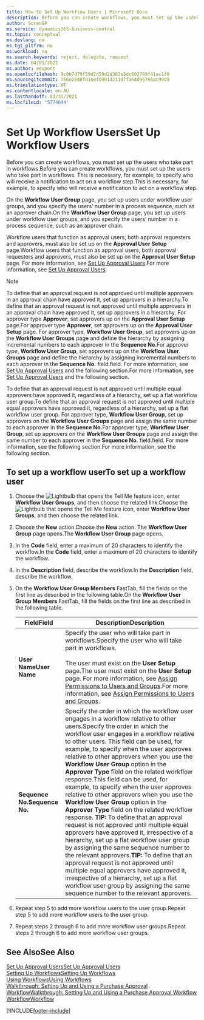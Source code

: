 ```yaml
---
title: How to Set Up Workflow Users | Microsoft Docs
description: Before you can create workflows, you must set up the users who take part in workflows. This is necessary, for example, to specify who will receive a notification to act on a workflow step.
author: SorenGP
ms.service: dynamics365-business-central
ms.topic: conceptual
ms.devlang: na
ms.tgt_pltfrm: na
ms.workload: na
ms.search.keywords: reject, delegate, request
ms.date: 04/01/2021
ms.author: edupont
ms.openlocfilehash: 9c0b7d79f59d2d59d2d382e3dc602769f41ac1f0
ms.sourcegitcommit: 766e2840fd16efb901d211d7fa64d96766ac99d9
ms.translationtype: HT
ms.contentlocale: en-AU
ms.lasthandoff: 03/31/2021
ms.locfileid: "5774644"
---
```

# <a name="set-up-workflow-users"></a><span data-ttu-id="76808-104">Set Up Workflow Users</span><span class="sxs-lookup"><span data-stu-id="76808-104">Set Up Workflow Users</span></span>

<span data-ttu-id="76808-105">Before you can create workflows, you must set up the users who take part in workflows.</span><span class="sxs-lookup"><span data-stu-id="76808-105">Before you can create workflows, you must set up the users who take part in workflows.</span></span> <span data-ttu-id="76808-106">This is necessary, for example, to specify who will receive a notification to act on a workflow step.</span><span class="sxs-lookup"><span data-stu-id="76808-106">This is necessary, for example, to specify who will receive a notification to act on a workflow step.</span></span>  

<span data-ttu-id="76808-107">On the **Workflow User Group** page, you set up users under workflow user groups, and you specify the users’ number in a process sequence, such as an approver chain.</span><span class="sxs-lookup"><span data-stu-id="76808-107">On the **Workflow User Group** page, you set up users under workflow user groups, and you specify the users’ number in a process sequence, such as an approver chain.</span></span>  

<span data-ttu-id="76808-108">Workflow users that function as approval users, both approval requesters and approvers, must also be set up on the **Approval User Setup** page.</span><span class="sxs-lookup"><span data-stu-id="76808-108">Workflow users that function as approval users, both approval requesters and approvers, must also be set up on the **Approval User Setup** page.</span></span> <span data-ttu-id="76808-109">For more information, see [Set Up Approval Users](across-how-to-set-up-approval-users.md).</span><span class="sxs-lookup"><span data-stu-id="76808-109">For more information, see [Set Up Approval Users](across-how-to-set-up-approval-users.md).</span></span>  

> [!NOTE]  
> <span data-ttu-id="76808-110">To define that an approval request is not approved until multiple approvers in an approval chain have approved it, set up approvers in a hierarchy.</span><span class="sxs-lookup"><span data-stu-id="76808-110">To define that an approval request is not approved until multiple approvers in an approval chain have approved it, set up approvers in a hierarchy.</span></span> <span data-ttu-id="76808-111">For approver type **Approver**, set approvers up on the **Approval User Setup** page.</span><span class="sxs-lookup"><span data-stu-id="76808-111">For approver type **Approver**, set approvers up on the **Approval User Setup** page.</span></span> <span data-ttu-id="76808-112">For approver type, **Workflow User Group**, set approvers up on the **Workflow User Groups** page and define the hierarchy by assigning incremental numbers to each approver in the **Sequence No.**</span><span class="sxs-lookup"><span data-stu-id="76808-112">For approver type, **Workflow User Group**, set approvers up on the **Workflow User Groups** page and define the hierarchy by assigning incremental numbers to each approver in the **Sequence No.**</span></span> <span data-ttu-id="76808-113">field.</span><span class="sxs-lookup"><span data-stu-id="76808-113">field.</span></span> <span data-ttu-id="76808-114">For more information, see [Set Up Approval Users](across-how-to-set-up-approval-users.md) and the following section.</span><span class="sxs-lookup"><span data-stu-id="76808-114">For more information, see [Set Up Approval Users](across-how-to-set-up-approval-users.md) and the following section.</span></span>  
>
> <span data-ttu-id="76808-115">To define that an approval request is not approved until multiple equal approvers have approved it, regardless of a hierarchy, set up a flat workflow user group.</span><span class="sxs-lookup"><span data-stu-id="76808-115">To define that an approval request is not approved until multiple equal approvers have approved it, regardless of a hierarchy, set up a flat workflow user group.</span></span> <span data-ttu-id="76808-116">For approver type, **Workflow User Group**, set up approvers on the **Workflow User Groups** page and assign the same number to each approver in the **Sequence No.**</span><span class="sxs-lookup"><span data-stu-id="76808-116">For approver type, **Workflow User Group**, set up approvers on the **Workflow User Groups** page and assign the same number to each approver in the **Sequence No.**</span></span> <span data-ttu-id="76808-117">field.</span><span class="sxs-lookup"><span data-stu-id="76808-117">field.</span></span> <span data-ttu-id="76808-118">For more information, see the following section.</span><span class="sxs-lookup"><span data-stu-id="76808-118">For more information, see the following section.</span></span>  

## <a name="to-set-up-a-workflow-user"></a><span data-ttu-id="76808-119">To set up a workflow user</span><span class="sxs-lookup"><span data-stu-id="76808-119">To set up a workflow user</span></span>

1. <span data-ttu-id="76808-120">Choose the ![Lightbulb that opens the Tell Me feature](media/ui-search/search_small.png "Tell me what you want to do") icon, enter **Workflow User Groups**, and then choose the related link.</span><span class="sxs-lookup"><span data-stu-id="76808-120">Choose the ![Lightbulb that opens the Tell Me feature](media/ui-search/search_small.png "Tell me what you want to do") icon, enter **Workflow User Groups**, and then choose the related link.</span></span>  
2. <span data-ttu-id="76808-121">Choose the **New** action.</span><span class="sxs-lookup"><span data-stu-id="76808-121">Choose the **New** action.</span></span> <span data-ttu-id="76808-122">The **Workflow User Group** page opens.</span><span class="sxs-lookup"><span data-stu-id="76808-122">The **Workflow User Group** page opens.</span></span>  
3. <span data-ttu-id="76808-123">In the **Code** field, enter a maximum of 20 characters to identify the workflow.</span><span class="sxs-lookup"><span data-stu-id="76808-123">In the **Code** field, enter a maximum of 20 characters to identify the workflow.</span></span>  
4. <span data-ttu-id="76808-124">In the **Description** field, describe the workflow.</span><span class="sxs-lookup"><span data-stu-id="76808-124">In the **Description** field, describe the workflow.</span></span>  
5. <span data-ttu-id="76808-125">On the **Workflow User Group Members** FastTab, fill the fields on the first line as described in the following table.</span><span class="sxs-lookup"><span data-stu-id="76808-125">On the **Workflow User Group Members** FastTab, fill the fields on the first line as described in the following table.</span></span>  

    |<span data-ttu-id="76808-126">Field</span><span class="sxs-lookup"><span data-stu-id="76808-126">Field</span></span>|<span data-ttu-id="76808-127">Description</span><span class="sxs-lookup"><span data-stu-id="76808-127">Description</span></span>|  
    |---------------------------------|---------------------------------------|  
    |<span data-ttu-id="76808-128">**User Name**</span><span class="sxs-lookup"><span data-stu-id="76808-128">**User Name**</span></span>|<span data-ttu-id="76808-129">Specify the user who will take part in workflows.</span><span class="sxs-lookup"><span data-stu-id="76808-129">Specify the user who will take part in workflows.</span></span><br /><br /> <span data-ttu-id="76808-130">The user must exist on the **User Setup** page.</span><span class="sxs-lookup"><span data-stu-id="76808-130">The user must exist on the **User Setup** page.</span></span> <span data-ttu-id="76808-131">For more information, see [Assign Permissions to Users and Groups](ui-define-granular-permissions.md).</span><span class="sxs-lookup"><span data-stu-id="76808-131">For more information, see [Assign Permissions to Users and Groups](ui-define-granular-permissions.md).</span></span>|  
    |<span data-ttu-id="76808-132">**Sequence No.**</span><span class="sxs-lookup"><span data-stu-id="76808-132">**Sequence No.**</span></span>|<span data-ttu-id="76808-133">Specify the order in which the workflow user engages in a workflow relative to other users.</span><span class="sxs-lookup"><span data-stu-id="76808-133">Specify the order in which the workflow user engages in a workflow relative to other users.</span></span> <span data-ttu-id="76808-134">This field can be used, for example, to specify when the user approves relative to other approvers when you use the **Workflow User Group** option in the **Approver Type** field on the related workflow response.</span><span class="sxs-lookup"><span data-stu-id="76808-134">This field can be used, for example, to specify when the user approves relative to other approvers when you use the **Workflow User Group** option in the **Approver Type** field on the related workflow response.</span></span> <span data-ttu-id="76808-135">**TIP:**  To define that an approval request is not approved until multiple equal approvers have approved it, irrespective of a hierarchy, set up a flat workflow user group by assigning the same sequence number to the relevant approvers.</span><span class="sxs-lookup"><span data-stu-id="76808-135">**TIP:**  To define that an approval request is not approved until multiple equal approvers have approved it, irrespective of a hierarchy, set up a flat workflow user group by assigning the same sequence number to the relevant approvers.</span></span>|  
6. <span data-ttu-id="76808-136">Repeat step 5 to add more workflow users to the user group.</span><span class="sxs-lookup"><span data-stu-id="76808-136">Repeat step 5 to add more workflow users to the user group.</span></span>  
7. <span data-ttu-id="76808-137">Repeat steps 2 through 6 to add more workflow user groups.</span><span class="sxs-lookup"><span data-stu-id="76808-137">Repeat steps 2 through 6 to add more workflow user groups.</span></span>  

## <a name="see-also"></a><span data-ttu-id="76808-138">See Also</span><span class="sxs-lookup"><span data-stu-id="76808-138">See Also</span></span>

[<span data-ttu-id="76808-139">Set Up Approval Users</span><span class="sxs-lookup"><span data-stu-id="76808-139">Set Up Approval Users</span></span>](across-how-to-set-up-approval-users.md)  
[<span data-ttu-id="76808-140">Setting Up Workflows</span><span class="sxs-lookup"><span data-stu-id="76808-140">Setting Up Workflows</span></span>](across-set-up-workflows.md)  
[<span data-ttu-id="76808-141">Using Workflows</span><span class="sxs-lookup"><span data-stu-id="76808-141">Using Workflows</span></span>](across-use-workflows.md)  
[<span data-ttu-id="76808-142">Walkthrough: Setting Up and Using a Purchase Approval Workflow</span><span class="sxs-lookup"><span data-stu-id="76808-142">Walkthrough: Setting Up and Using a Purchase Approval Workflow</span></span>](walkthrough-setting-up-and-using-a-purchase-approval-workflow.md)  
[<span data-ttu-id="76808-143">Workflow</span><span class="sxs-lookup"><span data-stu-id="76808-143">Workflow</span></span>](across-workflow.md)  


[!INCLUDE[footer-include](includes/footer-banner.md)]